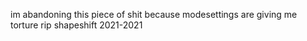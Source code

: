 im abandoning this piece of shit because modesettings are giving me torture
rip shapeshift 2021-2021
